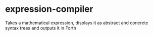 # expression-compiler
Takes a mathematical expression, displays it as abstract and concrete syntax trees and outputs it in Forth
